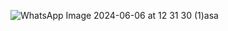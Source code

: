  ![WhatsApp Image 2024-06-06 at 12 31 30 (1)asa](https://github.com/Felipperrosa/BarMate/assets/117481386/7e9558a3-bdc1-4cec-8c7a-b6c826ce53b2)
